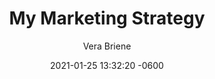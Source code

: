 ---
layout: post
read_time: true
show_date: true
title:  "My Marketing Strategy"
date:   2021-01-25 13:32:20 -0600
description: "Dig into the successes and failures of my marketing strategy" 
img: posts/20210125/marketing.jpeg 
tags: [marketing, social media, websites]
author: Vera Briene
---